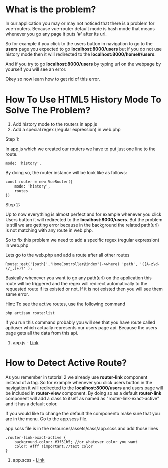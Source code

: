 # What is the problem?

In our application you may or may not noticed that there is a problem for vue-routers. Because vue-router default mode is hash mode that means whenever you go any page it puts '#' after its url.

So for example if you click to the users button in navigation to go to the **users** page you expected to go **localhost:8000/users** but if you do not use history mode then it will redirected to the **localhost:8000/home#/users**.

And if you try to go **localhost:8000/users** by typing url on the webpage by yourself you will see an error.

Okey so now learn how to get rid of this error.

# How To Use HTML5 History Mode To Solve The Problem?

1. Add history mode to the routers in app.js
2. Add a special regex (regular expression) in web.php

Step 1:

In app.js which we created our routers we have to put just one line to the route.

```
mode: 'history',
```

By doing so, the router instance will be look like as follows:

```
const router = new VueRouter({
	mode: 'history',
	routes
})
```

Step 2:

Up to now everything is almost perfect and for example whenever you click Users button it will redirected to the **localhost:8000/users**. But the problem is still we are getting error because in the background the related path(url) is not matching with any route in web.php.

So to fix this problem we need to add a specific regex (regular expression) in web.php

Lets go to the web.php and add a route after all other routes

```
Route::get('{path}',"HomeController@index")->where( 'path', '([A-z\d-\/_.]+)?' );
```

Basically whenever you want to go any path(url) on the application this route will be triggered and the regex will redirect automatically to the requested route if its existed or not. If it is not existed then you will see them same error.

Hint: To see the active routes, use the following command

```
php artisan route:list
```

If you run this command probably you will see that you have route called api/user which actually represents our users page api. Because the users page gets all the data from this api.

1. app.js - [Link](../resources/assets/js/app.js)

# How to Detect Active Route?

As you remember in tutorial 2 we already use **router-link** component instead of **a** tag. So for example whenever you click users button in the navigation it will redirected to the **localhost:8000/users** and users page will be included in **router-view** component. By doing so as a default **router-link** component will add a class to itself as named as "router-link-exact-active" and it has a default color.

If you would like to change the default the componento make sure that you are in the menu. Go to the app.scss file.

app.scss file is in the resources/assets/sass/app.scss and add those lines

~~~
.router-link-exact-active {
	background-color: #3f51b5; //or whatever color you want
	color: #fff !important;//text color
}

~~~

1. app.scss - [Link](../resources/assets/sass/app.scss)
